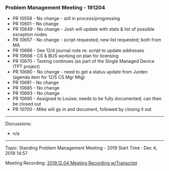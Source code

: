 
### Problem Management Meeting - 191204

* PR 10558 - No change - still in process/progressing
* PR 10601 - No change
* PR 10649 - No change - Josh will update with stats & list of possible exception nodes
* PR 10657 - No change - script requested; new list requested; both from MA
* PR 10666 - See 12/4 journal note re: script to update addresses
* PR 10668 - CS & BUS working on plan for licensing
* PR 10670 - Testing continues (as part of the Single Managed Device ITPT project)
* PR 10680 - No change - need to get a status update from Jurden (agenda item for 12/5 CS Mgr Mtg)
* PR 10681 - No change
* PR 10685 - No change
* PR 10693 - No change
* PR 10695 - Assigned to Louise; needs to be fully documented; can then be closed out
* PR 10700 - Mike will go in and document, followed by closing it out


---- 
Discussions:

- n/a

---- 
Topic: Standing Problem Management Meeting - 2019
Start Time : Dec 4, 2019 14:57

Meeting Recording:
[2019.12.04 Meeting Recording w/Transcript][1]

[1]:	https://shsu.zoom.us/recording/share/WpX5vPXLiny0R4pHRwDdAG2ppt4ST6Lbit-2zzCfAriwIumekTziMw
